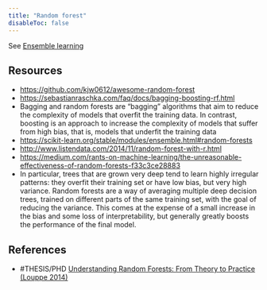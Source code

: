 ```yaml
---
title: "Random forest"
disableToc: false 
---
```


See [Ensemble learning](AI/Supervised%20Learning/Ensemble%20learning.md)

## Resources
- https://github.com/kjw0612/awesome-random-forest
- https://sebastianraschka.com/faq/docs/bagging-boosting-rf.html
- Bagging and random forests are “bagging” algorithms that aim to reduce the complexity of models that overfit the training data. In contrast, boosting is an approach to increase the complexity of models that suffer from high bias, that is, models that underfit the training data
- https://scikit-learn.org/stable/modules/ensemble.html#random-forests
- http://www.listendata.com/2014/11/random-forest-with-r.html
- https://medium.com/rants-on-machine-learning/the-unreasonable-effectiveness-of-random-forests-f33c3ce28883
- In particular, trees that are grown very deep tend to learn highly irregular patterns: they overfit their training set or have low bias, but very high variance. Random forests are a way of averaging multiple deep decision trees, trained on different parts of the same training set, with the goal of reducing the variance. This comes at the expense of a small increase in the bias and some loss of interpretability, but generally greatly boosts the performance of the final model.


## References
- #THESIS/PHD [Understanding Random Forests: From Theory to Practice (Louppe 2014)](https://arxiv.org/abs/1407.7502)
